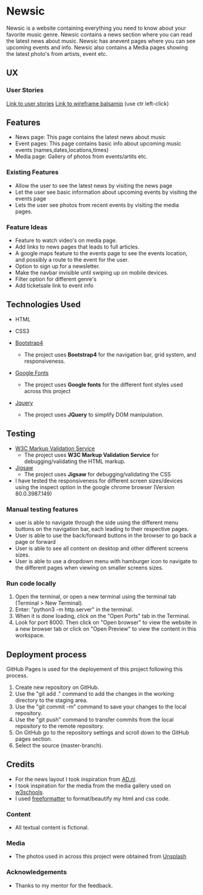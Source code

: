 # Newsic

Newsic is a website containing everything you need to know about your favorite music genre.
Newsic contains a news section where you can read the latest news about music. 
Newsic has anevent pages where you can see upcoming events and info.
Newsic also contains a Media pages showing the latest photo's from artists, event  etc.
 
## UX

### User Stories

[Link to  user stories](https://github.com/kris965/milestoneproject1/issues/1)
[Link to wireframe balsamiq](./milestone1.pdf) (use ctr left-click)

## Features

- News page: This page contains the latest news about music
- Event pages: This page contains basic info about upcoming music events (names,dates,locations,times)
- Media page: Gallery of photos from events/artits etc.
 
### Existing Features

- Allow the user to see the latest news by visiting the news page
- Let the user see basic information about upcoming events by visiting the events page
- Lets the user see photos from recent events by visiting the media pages. 

### Feature Ideas

- Feature to watch video's on media page.
- Add links to news pages that leads to full articles.
- A google maps feature to the events page to see the events location, and possibly a route to the event for the user.
- Option to sign up for a newsletter.
- Make the navbar invisible until swiping up on mobile devices.
- Filter option for different genre's
- Add ticketsale link to event info

## Technologies Used

- HTML

- CSS3

- [Bootstrap4](https://getbootstrap.com/)
    - The project uses **Bootstrap4** for the navigation bar, grid system, and responsiveness.
- [Google Fonts](https://fonts.google.com/)
    - The project uses **Google fonts** for the different font styles used across this project
- [Jquery](https://jquery.com)
    - The project uses **JQuery** to simplify DOM manipulation.
       


## Testing

- [W3C Markup Validation Service](https://validator.w3.org/#validate_by_uri)
    - The project uses **W3C Markup Validation Service** for debugging/validating the HTML markup.
- [Jigsaw](https://jigsaw.w3.org/css-validator/)
    - The project uses **Jigsaw** for debugging/validating the CSS
- I have tested the responsiveness for different screen sizes/devices using the inspect option in the google chrome browser (Version 80.0.3987.149)

### Manual testing features

- user is able to navigate through the side using the different menu buttons on the navigation bar, each leading to their respective pages.
- User is able to use the back/forward buttons in the browser to go back a page or forward
- User is able to see all content on desktop and other different screens sizes.
- User is able to use a dropdown menu with hamburger icon to navigate to the different pages when viewing on smaller screens sizes.


### Run code locally

1. Open the terminal, or open a new terminal using the terminal tab (Terminal > New Terminal).
2. Enter: "python3 -m http.server" in the terminal.
3. When it is done loading, click on the "Open Ports" tab in the Terminal.
4. Look for port 8000. Then click on "Open browser" to view the website in a new browser tab or click on "Open Preview" to view the content in this workspace.


## Deployment process

GitHub Pages is used for the deployement of this project following this process.

1. Create new repository on GitHub.
2. Use the "git add ." command to add the changes in the working directory to the staging area.
3. Use the "git commit -m" command to save your changes to the local repository.
4. Use the "git push" command to transfer commits from the local repository to the remote repository.
3. On GitHub go to the repository settings and scroll down to the GitHub pages section.
4. Select the source (master-branch).

[Deployed version link]: (https://kris965.github.io/Newsic/)





## Credits
- For the news layout I took inspiration from [AD.nl](https://www.ad.nl/).
- I took inspiration for the media from the media gallery used on [w3schools](https://www.w3schools.com/howto/howto_css_image_grid_responsive.asp).
- I used [freeformatter](https://www.freeformatter.com/) to format/beautify my html and css code.

### Content
- All textual content is fictional.

### Media
- The photos used in across this project were obtained from [Unsplash](https://unsplash.com/)

### Acknowledgements

- Thanks to my mentor for the feedback. 